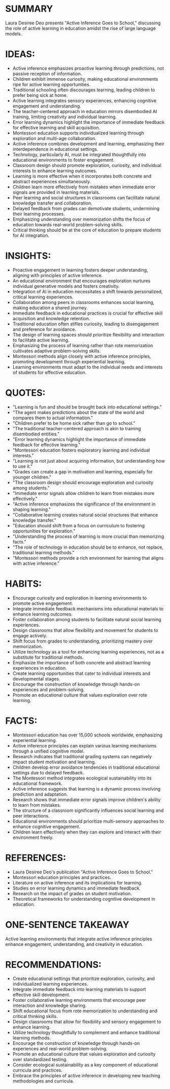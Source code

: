 # SUMMARY
Laura Desiree Deo presents "Active Inference Goes to School," discussing the role of active learning in education amidst the rise of large language models.

# IDEAS:
- Active inference emphasizes proactive learning through predictions, not passive reception of information.
- Children exhibit immense curiosity, making educational environments ripe for active learning opportunities.
- Traditional schooling often discourages learning, leading children to prefer being sick at home.
- Active learning integrates sensory experiences, enhancing cognitive engagement and understanding.
- The teacher-centered approach in education mirrors disembodied AI training, limiting creativity and individual learning.
- Error learning dynamics highlight the importance of immediate feedback for effective learning and skill acquisition.
- Montessori education supports individualized learning through exploration and multi-age collaboration.
- Active inference combines development and learning, emphasizing their interdependence in educational settings.
- Technology, particularly AI, must be integrated thoughtfully into educational environments to foster engagement.
- Classroom design should promote exploration, curiosity, and individual interests to enhance learning outcomes.
- Learning is more effective when it incorporates both concrete and abstract experiences simultaneously.
- Children learn more effectively from mistakes when immediate error signals are provided in learning materials.
- Peer learning and social structures in classrooms can facilitate natural knowledge transfer and collaboration.
- Delayed feedback from grades can demotivate students, undermining their learning processes.
- Emphasizing understanding over memorization shifts the focus of education towards real-world problem-solving skills.
- Critical thinking should be at the core of education to prepare students for AI integration.

# INSIGHTS:
- Proactive engagement in learning fosters deeper understanding, aligning with principles of active inference.
- An educational environment that encourages exploration nurtures individual generative models and fosters creativity.
- Integration of AI in education necessitates a shift towards personalized, critical learning experiences.
- Collaboration among peers in classrooms enhances social learning, making education a shared journey.
- Immediate feedback in educational practices is crucial for effective skill acquisition and knowledge retention.
- Traditional education often stifles curiosity, leading to disengagement and preference for avoidance.
- The design of learning spaces should prioritize flexibility and interaction to facilitate active learning.
- Emphasizing the process of learning rather than rote memorization cultivates adaptive problem-solving skills.
- Montessori methods align closely with active inference principles, promoting development through experiential learning.
- Learning environments must adapt to the individual needs and interests of students for effective education.

# QUOTES:
- "Learning is fun and should be brought back into educational settings."
- "The agent makes predictions about the state of the world and compares them to actual information."
- "Children prefer to be home sick rather than go to school."
- "The traditional teacher-centered approach is akin to training disembodied entities."
- "Error learning dynamics highlight the importance of immediate feedback for effective learning."
- "Montessori education fosters exploratory learning and individual interests."
- "Learning is not just about acquiring information, but understanding how to use it."
- "Grades can create a gap in motivation and learning, especially for younger children."
- "The classroom design should encourage exploration and curiosity among students."
- "Immediate error signals allow children to learn from mistakes more effectively."
- "Active inference emphasizes the significance of the environment in shaping learning."
- "Collaborative learning creates natural social structures that enhance knowledge transfer."
- "Education should shift from a focus on curriculum to fostering opportunities for exploration."
- "Understanding the process of learning is more crucial than memorizing facts."
- "The role of technology in education should be to enhance, not replace, traditional learning methods."
- "Montessori methods provide a rich environment for learning that aligns with active inference."

# HABITS:
- Encourage curiosity and exploration in learning environments to promote active engagement.
- Integrate immediate feedback mechanisms into educational materials to enhance learning outcomes.
- Foster collaboration among students to facilitate natural social learning experiences.
- Design classrooms that allow flexibility and movement for students to engage actively.
- Shift focus from grades to understanding, prioritizing mastery over memorization.
- Utilize technology as a tool for enhancing learning experiences, not as a substitute for traditional methods.
- Emphasize the importance of both concrete and abstract learning experiences in education.
- Create learning opportunities that cater to individual interests and developmental stages.
- Encourage the construction of knowledge through hands-on experiences and problem-solving.
- Promote an educational culture that values exploration over rote learning.

# FACTS:
- Montessori education has over 15,000 schools worldwide, emphasizing experiential learning.
- Active inference principles can explain various learning mechanisms through a unified cognitive model.
- Research indicates that traditional grading systems can negatively impact student motivation and learning.
- Children develop error avoidance tendencies in traditional educational settings due to delayed feedback.
- The Montessori method integrates ecological sustainability into its educational framework.
- Active inference suggests that learning is a dynamic process involving prediction and adaptation.
- Research shows that immediate error signals improve children's ability to learn from mistakes.
- The structure of a classroom significantly influences social learning and peer interactions.
- Educational environments should prioritize multi-sensory approaches to enhance cognitive engagement.
- Children learn effectively when they can explore and interact with their environment freely.

# REFERENCES:
- Laura Desiree Deo's publication "Active Inference Goes to School."
- Montessori education principles and practices.
- Literature on active inference and its implications for learning.
- Studies on error learning dynamics and immediate feedback.
- Research on the impact of grades on student motivation.
- Theoretical frameworks for understanding cognitive development in education.

# ONE-SENTENCE TAKEAWAY
Active learning environments that integrate active inference principles enhance engagement, understanding, and creativity in education.

# RECOMMENDATIONS:
- Create educational settings that prioritize exploration, curiosity, and individualized learning experiences.
- Integrate immediate feedback into learning materials to support effective skill development.
- Foster collaborative learning environments that encourage peer interaction and knowledge sharing.
- Shift educational focus from rote memorization to understanding and critical thinking skills.
- Design classrooms that allow for flexibility and sensory engagement to enhance learning.
- Utilize technology thoughtfully to complement and enhance traditional learning methods.
- Encourage the construction of knowledge through hands-on experiences and real-world problem-solving.
- Promote an educational culture that values exploration and curiosity over standardized testing.
- Consider ecological sustainability as a key component of educational curricula and practices.
- Embrace the principles of active inference in developing new teaching methodologies and curricula.

